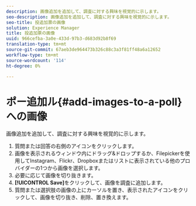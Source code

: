 ```yaml
---
description: 画像追加を追加して、調査に対する興味を視覚的に示します。
seo-description: 画像追加を追加して、調査に対する興味を視覚的に示します。
seo-title: 投追加票の画像
solution: Experience Manager
title: 投追加票の画像
uuid: 966cefba-3a0e-433d-97b3-d683d92b8f69
translation-type: tm+mt
source-git-commit: 67aeb3de964473b326c88c3a3f81ff48a6a12652
workflow-type: tm+mt
source-wordcount: '114'
ht-degree: 0%

---
```



# ポー追加ル{#add-images-to-a-poll}への画像

画像追加を追加して、調査に対する興味を視覚的に示します。

1. 質問または回答の右側のアイコンをクリックします。
1. 画像を表示されるウィンドウ内にドラッグ&amp;ドロップするか、Filepickerを使用してInstagram、Flickr、Dropboxまたはリストに表示されている他のプロバイダーの1つから画像を選択します。
1. 必要に応じて画像を切り抜きます。
1. **[!UICONTROL Save]**&#x200B;をクリックして、画像を調査に追加します。
1. 質問または選択肢の画像の上にカーソルを置き、表示されたアイコンをクリックして、画像を切り抜き、削除、置き換えます。
